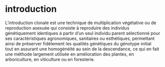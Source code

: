 # introduction 

L’introduction clonale est une technique de multiplication végétative ou de reproduction asexuée qui consiste à reproduire des individus génétiquement 
identiques à partir d’un seul individu parent sélectionné pour ses caractéristiques agronomiques, sanitaires ou esthétiques, 
permettant ainsi de préserver fidèlement les qualités génétiques du génotype initial tout en assurant une homogénéité au sein de la descendance, 
ce qui en fait une méthode largement utilisée en amélioration des plantes, en arboriculture, en viticulture ou en foresterie.
